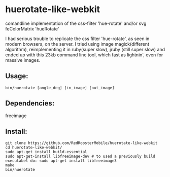 # huerotate-like-webkit
comandline implementation of the css-filter 'hue-rotate' and/or svg feColorMatrix 'hueRotate'

I had serious trouble to replicate the css filter 'hue-rotate', as seen in modern browsers, on the server.
I tried using image magick(different algorithm), reimplementing it in ruby(super slow), jruby (still super slow) and ended up with this 23kb command line tool, which fast as lightnin', even for massive images.

## Usage:
```
bin/huerotate [angle_deg] [in_image] [out_image]
```

## Dependencies:

freeimage

## Install:
```
git clone https://github.com/RedRoosterMobile/huerotate-like-webkit
cd huerotate-like-webkit/
sudo apt-get install build-essential
sudo apt-get-install libfreeimage-dev # to used a previously build executabel do: sudo apt-get install libfreeimage3
make
bin/huerotate 
```

